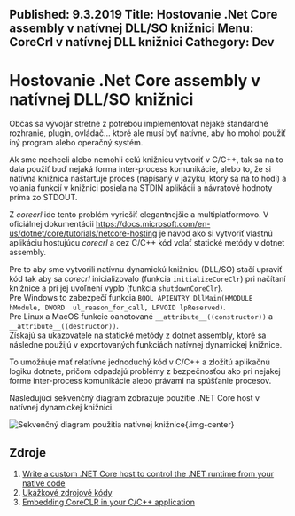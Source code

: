 Published: 9.3.2019
Title: Hostovanie .Net Core assembly v natívnej DLL/SO knižnici
Menu: CoreCrl v natívnej DLL knižnici
Cathegory: Dev
---
# Hostovanie .Net Core assembly v natívnej DLL/SO knižnici
Občas sa vývojár stretne z potrebou implementovať nejaké štandardné rozhranie, plugin, ovládač...
ktoré ale musí byť natívne, aby ho mohol použiť iný program alebo operačný systém.

Ak sme nechceli alebo nemohli celú knižnicu vytvoriť v C/C++, tak sa na to dala použiť buď nejaká forma inter-process komunikácie, alebo to, že si natívna knižnica naštartuje proces (napísaný v jazyku, ktorý sa na to hodí) a volania funkcií v knižnici posiela na STDIN aplikácii a návratové hodnoty príma zo STDOUT.

Z _corecrl_ ide tento problém vyriešiť elegantnejšie a multiplatformovo.
V oficiálnej dokumentácii <https://docs.microsoft.com/en-us/dotnet/core/tutorials/netcore-hosting> je návod ako si vytvoriť vlastnú aplikáciu hostujúcu _corecrl_ a cez C/C++ kód volať statické metódy v dotnet assembly.

Pre to aby sme vytvorili natívnu dynamickú knižnicu (DLL/SO) stačí upraviť kód tak aby sa _corecrl_ inicializovalo (funkcia `initializeCoreClr`) pri načítaní knižnice a pri jej uvoľnení  vyplo (funkcia `shutdownCoreClr`).  
Pre Windows to zabezpečí funkcia `BOOL APIENTRY DllMain(HMODULE hModule, DWORD  ul_reason_for_call, LPVOID lpReserved)`.  
Pre Linux a MacOS funkcie oanotované `__attribute__((constructor))` a `__attribute__((destructor))`.  
Získajú sa ukazovatele na statické metódy z dotnet assembly, ktoré sa následne použijú v exportovaných funkciách natívnej dynamickej knižnice.

To umožňuje mať relatívne jednoduchý kód v C/C++ a zložitú aplikačnú logiku dotnete, pričom odpadajú problémy z bezpečnosťou ako pri nejakej forme inter-process komunikácie alebo právami na spúšťanie procesov.

Nasledujúci sekvenčný diagram zobrazuje použitie .NET Core host v natívnej dynamickej knižnici.

![Sekvenčný diagram použitia natívnej knižnice](images/CoreCrlHost/SequenceDiagram.svg){.img-center}

## Zdroje
1. [Write a custom .NET Core host to control the .NET runtime from your native code](https://docs.microsoft.com/en-us/dotnet/core/tutorials/netcore-hosting)
1. [Ukážkové zdrojové kódy](https://github.com/dotnet/samples/tree/master/core/hosting)
1. [Embedding CoreCLR in your C/C++ application](https://yizhang82.dev/hosting-coreclr)
